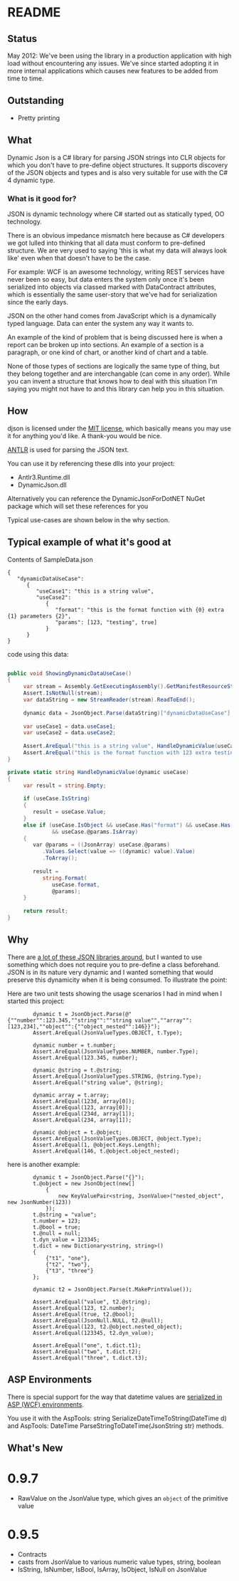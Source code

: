 README
======

Status
------

May 2012: We've been using the library in a production application with high load without encountering any issues. We've
since started adopting it in more internal applications which causes new features to be added from time to time.

Outstanding
-----------

* Pretty printing

What
----

Dynamic Json is a C# library for parsing JSON strings into CLR objects for which you don't have to pre-define object structures.
It supports discovery of the JSON objects and types and is also very suitable for use with the C# 4 dynamic type.

### What is it good for?

JSON is dynamic technology where C# started out as statically typed, OO technology. 

There is an obvious impedance mismatch here because as C# developers we got lulled into thinking that
all data must conform to pre-defined structure. We are very used to saying 'this is what my data will always look like'
even when that doesn't have to be the case.

For example: WCF is an awesome technology, writing REST services have never been so easy, but data enters
the system only once it's been serialized into objects via classed marked with DataContract attributes, 
which is essentially the same user-story that we've had for serialization since the early days.

JSON on the other hand comes from JavaScript which is a dynamically typed language. Data can enter the
system any way it wants to. 

An example of the kind of problem that is being discussed here is when a report can be broken up into
sections. An example of a section is a paragraph, or one kind of chart, or another kind of chart and a table.

None of those types of sections are logically the same type of thing, but they belong together and are
interchangable (can come in any order). While you can invent a structure that knows how to deal with this
situation I'm saying you might not have to and this library can help you in this situation.


How
---
djson is licensed under the [MIT license](http://www.opensource.org/licenses/mit-license.php), 
which basically means you may use it for anything you'd like. A thank-you would be nice.

[ANTLR](http://www.antlr.org/) is used for parsing the JSON text.

You can use it by referencing these dlls into your project:

* Antlr3.Runtime.dll
* DynamicJson.dll 

Alternatively you can reference the DynamicJsonForDotNET NuGet package which will set these references for you

Typical use-cases are shown below in the why section.

Typical example of what it's good at
------------------------------------

Contents of SampleData.json


	{
	   "dynamicDataUseCase": 
		  {
			 "useCase1": "this is a string value",
			 "useCase2": 
				{
				   "format": "this is the format function with {0} extra {1} parameters {2}",
				   "params": [123, "testing", true]
				}
		  }
	}


code using this data:

```csharp

public void ShowingDynamicDataUseCase()
{
	 var stream = Assembly.GetExecutingAssembly().GetManifestResourceStream("Test.SampleUseCase.SampleData.json");
	 Assert.IsNotNull(stream);
	 var dataString = new StreamReader(stream).ReadToEnd();
	 
	 dynamic data = JsonObject.Parse(dataString)["dynamicDataUseCase"]; // of type JsonValue
	
	 var useCase1 = data.useCase1; 
	 var useCase2 = data.useCase2;
	
	 Assert.AreEqual("this is a string value", HandleDynamicValue(useCase1));
	 Assert.AreEqual("this is the format function with 123 extra testing parameters True", HandleDynamicValue(useCase2));
}

private static string HandleDynamicValue(dynamic useCase)
{
	 var result = string.Empty;
	
	 if (useCase.IsString)
	 {
	    result = useCase.Value;
	 }
	 else if (useCase.IsObject && useCase.Has("format") && useCase.Has("params")
	          && useCase.@params.IsArray)
	 {
	    var @params = ((JsonArray) useCase.@params)
	       .Values.Select(value => ((dynamic) value).Value)
	       .ToArray();
	
	    result =
	       string.Format(
	          useCase.format,
	          @params);
	 }
	
	 return result;
}

```     

Why
---

There are [a lot of these JSON libraries around](http://json.org/), but I wanted to use something which does not require you to pre-define a class
beforehand. JSON is in its nature very dynamic and I wanted something that would preserve this dynamicity when it
is being consumed. To illustrate the point:

Here are two unit tests showing the usage scenarios I had in mind when I started this project:

            dynamic t = JsonObject.Parse(@"{""number"":123.345,""string"":""string value"",""array"":[123,234],""object"":{""object_nested"":146}}");
            Assert.AreEqual(JsonValueTypes.OBJECT, t.Type);

            dynamic number = t.number;
            Assert.AreEqual(JsonValueTypes.NUMBER, number.Type);
            Assert.AreEqual(123.345, number);

            dynamic @string = t.@string;
            Assert.AreEqual(JsonValueTypes.STRING, @string.Type);
            Assert.AreEqual("string value", @string);

            dynamic array = t.array;
            Assert.AreEqual(123d, array[0]);    
            Assert.AreEqual(123, array[0]);
            Assert.AreEqual(234d, array[1]);
            Assert.AreEqual(234, array[1]);

            dynamic @object = t.@object;
            Assert.AreEqual(JsonValueTypes.OBJECT, @object.Type);
            Assert.AreEqual(1, @object.Keys.Length);
            Assert.AreEqual(146, t.@object.object_nested);
			
here is another example:

            dynamic t = JsonObject.Parse("{}");
            t.@object = new JsonObject(new[]
                {
                    new KeyValuePair<string, JsonValue>("nested_object", new JsonNumber(123))
                });
            t.@string = "value";
            t.number = 123;
            t.@bool = true;
            t.@null = null;
            t.dyn_value = 123345;
            t.dict = new Dictionary<string, string>()
            {
                {"t1", "one"},
                {"t2", "two"},
                {"t3", "three"}
            };

            dynamic t2 = JsonObject.Parse(t.MakePrintValue());

            Assert.AreEqual("value", t2.@string);
            Assert.AreEqual(123, t2.number);
            Assert.AreEqual(true, t2.@bool);
            Assert.AreEqual(JsonNull.NULL, t2.@null);
            Assert.AreEqual(123, t2.@object.nested_object);
            Assert.AreEqual(123345, t2.dyn_value);

            Assert.AreEqual("one", t.dict.t1);
            Assert.AreEqual("two", t.dict.t2);
            Assert.AreEqual("three", t.dict.t3);
			
ASP Environments
----------------

There is special support for the way that datetime values are [serialized in ASP (WCF) environments](http://msdn.microsoft.com/en-us/library/bb412170.aspx).

You use it with the AspTools: string SerializeDateTimeToString(DateTime d) and AspTools: DateTime ParseStringToDateTime(JsonString str) methods.

What's New
----------

0.9.7
=====

- RawValue on the JsonValue type, which gives an `object` of the primitive value

0.9.5
=====

- Contracts
- casts from JsonValue to various numeric value types, string, boolean
- IsString, IsNumber, IsBool, IsArray, IsObject, IsNull on JsonValue
